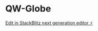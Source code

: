 # QW-Globe

[Edit in StackBlitz next generation editor ⚡️](https://stackblitz.com/~/github.com/amithcabraal/QW-Globe)